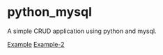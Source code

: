 # python_mysql
A simple CRUD application using python and mysql.

[Example]([https://github.com/user/repo/blob/branch/other_file.md](https://github1s.com/johncris09/Pymysql))
[Example-2]([[https://github.com/user/repo/blob/branch/other_file.md](https://github1s.com/johncris09/Pymysql](https://github.com/phanvantan73/python_mysql)))

